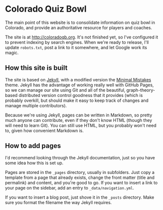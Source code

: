 # Colorado Quiz Bowl

The main point of this website is to consolidate information on quiz bowl in Colorado, and provide an authoritative resource for players and coaches.

The site is at http://coloradoqb.org. It's not finished yet, so I've configured it to prevent indexing by search engines. When we're ready to release, I'll update `robots.txt`, post a link to it somewhere, and let Google work its magic.

## How this site is built

The site is based on [Jekyll](https://jekyllrb.com/), with a modified version the [Minimal Mistakes](https://mmistakes.github.io/minimal-mistakes/) theme. Jekyll has the advantage of working really well with GitHub Pages, so we can manage our site using Git and all of the beautiful, graph-theory-based distributed version control goodness that it provides (which is probably overkill, but should make it easy to keep track of changes and manage multiple contributors).

Because we're using Jekyll, pages can be written in Markdown, so pretty much anyone can contribute, even if they don't know HTML (though they will need to learn Git). You can still use HTML, but you probably won't need to, given how convenient Markdown is.

## How to add pages

I'd recommend looking through the Jekyll documentation, just so you have some idea how this is set up.

Pages are stored in the `_pages` directory, usually in subfolders. Just copy a template from a page that already exists, change the front matter (title and permalink) and content, and you're good to go. If you want to insert a link to your page on the sidebar, add an entry to `_data/navigation.yml`.

If you want to insert a blog post, just shove it in the `_posts` directory. Make sure you format the filename the way Jekyll requires.
